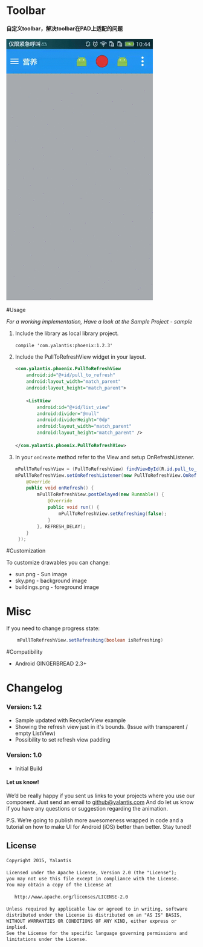 # Toolbar

#### 自定义toolbar，解决toolbar在PAD上适配的问题


<img src="/snapshot/shapshot.gif" alt="alt text" style="width:200;height:200">

#Usage

*For a working implementation, Have a look at the Sample Project - sample*

1. Include the library as local library project.

    ``` compile 'com.yalantis:phoenix:1.2.3' ```

2. Include the PullToRefreshView widget in your layout.

	```xml
    <com.yalantis.phoenix.PullToRefreshView
        android:id="@+id/pull_to_refresh"
        android:layout_width="match_parent"
        android:layout_height="match_parent">

        <ListView
            android:id="@+id/list_view"
            android:divider="@null"
            android:dividerHeight="0dp"
            android:layout_width="match_parent"
            android:layout_height="match_parent" />

    </com.yalantis.phoenix.PullToRefreshView>
    ```

3. In your `onCreate` method refer to the View and setup OnRefreshListener.
	```java
    mPullToRefreshView = (PullToRefreshView) findViewById(R.id.pull_to_refresh);
    mPullToRefreshView.setOnRefreshListener(new PullToRefreshView.OnRefreshListener() {
        @Override
        public void onRefresh() {
            mPullToRefreshView.postDelayed(new Runnable() {
                @Override
                public void run() {
                    mPullToRefreshView.setRefreshing(false);
                }
            }, REFRESH_DELAY);
        }
     });
     ```

#Customization

To customize drawables you can change:
   * sun.png - Sun image
   * sky.png - background image
   * buildings.png - foreground image

# Misc
If you need to change progress state:
```java
	mPullToRefreshView.setRefreshing(boolean isRefreshing)
```
#Compatibility
  
  * Android GINGERBREAD 2.3+
  
# Changelog

### Version: 1.2

  * Sample updated with RecyclerView example
  * Showing the refresh view just in it's bounds. (Issue with transparent / empty ListView)
  * Possibility to set refresh view padding

### Version: 1.0

  * Initial Build

#### Let us know!

We’d be really happy if you sent us links to your projects where you use our component. Just send an email to github@yalantis.com And do let us know if you have any questions or suggestion regarding the animation. 

P.S. We’re going to publish more awesomeness wrapped in code and a tutorial on how to make UI for Android (iOS) better than better. Stay tuned!

## License

    Copyright 2015, Yalantis

    Licensed under the Apache License, Version 2.0 (the "License");
    you may not use this file except in compliance with the License.
    You may obtain a copy of the License at

       http://www.apache.org/licenses/LICENSE-2.0

    Unless required by applicable law or agreed to in writing, software
    distributed under the License is distributed on an "AS IS" BASIS,
    WITHOUT WARRANTIES OR CONDITIONS OF ANY KIND, either express or implied.
    See the License for the specific language governing permissions and
    limitations under the License.
